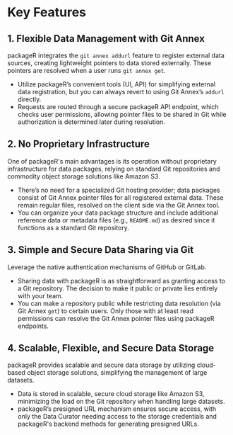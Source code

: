 # Key Features

## 1. Flexible Data Management with Git Annex 

packageR integrates the `git annex addurl` feature to register external data sources, creating lightweight pointers to data stored externally. These pointers are resolved when a user runs `git annex get`.

- Utilize packageR’s convenient tools (UI, API) for simplifying external data registration, but you can always revert to using Git Annex’s `addurl` directly.
- Requests are routed through a secure packageR API endpoint, which checks user permissions, allowing pointer files to be shared in Git while authorization is determined later during resolution.

## 2. No Proprietary Infrastructure

One of packageR's main advantages is its operation without proprietary infrastructure for data packages, relying on standard Git repositories and commodity object storage solutions like Amazon S3.

- There’s no need for a specialized Git hosting provider; data packages consist of Git Annex pointer files for all registered external data. These remain regular files, resolved on the client side via the Git Annex tool.
- You can organize your data package structure and include additional reference data or metadata files (e.g., `README.md`) as desired since it functions as a standard Git repository.

## 3. Simple and Secure Data Sharing via Git

Leverage the native authentication mechanisms of GitHub or GitLab.

- Sharing data with packageR is as straightforward as granting access to a Git repository. The decision to make it public or private lies entirely with your team.
- You can make a repository public while restricting data resolution (via Git Annex `get`) to certain users. Only those with at least read permissions can resolve the Git Annex pointer files using packageR endpoints.

## 4. Scalable, Flexible, and Secure Data Storage

packageR provides scalable and secure data storage by utilizing cloud-based object storage solutions, simplifying the management of large datasets.

- Data is stored in scalable, secure cloud storage like Amazon S3, minimizing the load on the Git repository when handling large datasets.
- packageR’s presigned URL mechanism ensures secure access, with only the Data Curator needing access to the storage credentials and packageR's backend methods for generating presigned URLs.
